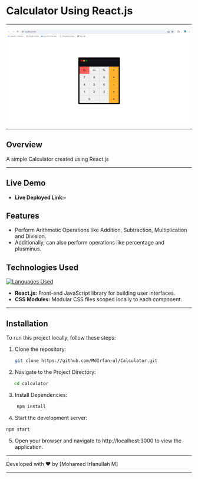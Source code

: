 # Calculator Using React.js
___
![Project Screenshot](Screenshot.png)
___
## Overview 

A simple Calculator created using React.js
___

## Live Demo

- **Live Deployed Link:-**<a href=""><a>

## Features

- Perform Arithmetic Operations like Addition, Subtraction, Multiplication and Division.
- Additionally, can also perform operations like percentage and plusminus.

## Technologies Used

[![Languages Used](https://skillicons.dev/icons?i=js,html,css,react)](https://skillicons.dev)

- **React.js:** Front-end JavaScript library for building user interfaces.
- **CSS Modules:** Modular CSS files scoped locally to each component.

___

## Installation

To run this project locally, follow these steps:

1. Clone the repository:

   ```bash
   git clone https://github.com/MdIrfan-ul/Calculator.git
   ```
2. Navigate to the Project Directory:
```bash
   cd calculator
   ```
   
3. Install Dependencies:

 ```bash
     npm install
 ```

4. Start the development server:

```bash
npm start
```
5. Open your browser and navigate to http://localhost:3000 to view the application.

___

Developed with ❤️ by [Mohamed Irfanullah M]

___
